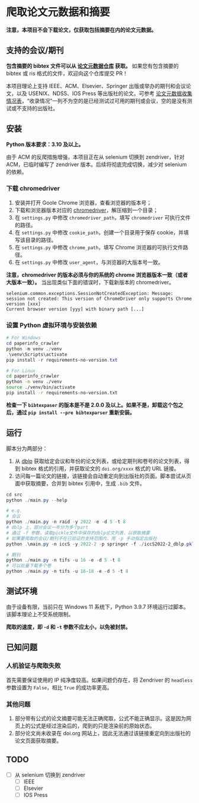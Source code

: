 # 爬取论文元数据和摘要

**注意，本项目不会下载论文，仅获取包括摘要在内的论文元数据。**

## 支持的会议/期刊

**包含摘要的 bibtex 文件可以从 [论文元数据仓库](https://github.com/Lraxer/paper_metadata) 获取。** 如果您有包含摘要的 bibtex 或 ris 格式的文件，欢迎向这个仓库提交 PR！

本项目理论上支持 IEEE、ACM、Elsevier、Springer 出版或举办的期刊和会议论文，以及 USENIX、NDSS、IOS Press 等出版社的论文。可参考 [论文元数据收集情况表](https://rigorous-frost-052.notion.site/d5053e59458a47769fd645be500f55ff?v=c97cacf0bdc94d9b965a29f3d5f0d473)，“收录情况”一列不为空的是已经测试过可用的期刊或会议，空的是没有测试或不支持的出版社。

## 安装

**Python 版本要求：3.10 及以上。**

由于 ACM 的反爬措施增强，本项目正在从 selenium 切换到 zendriver，针对 ACM，已临时编写了 zendriver 版本。后续将彻底完成切换，减少对 selenium 的依赖。

### 下载 chromedriver

1. 安装并打开 Goole Chrome 浏览器，查看浏览器的版本号；
2. 下载和浏览器版本对应的 [chromedriver](https://googlechromelabs.github.io/chrome-for-testing/)，解压缩到一个目录；
3. 在 `settings.py` 中修改 `chromedriver_path`，填写 `chromedriver` 可执行文件的路径。
4. 在 `settings.py` 中修改 `cookie_path`，创建一个目录用于保存 cookie，并填写该目录的路径。
5. 在 `settings.py` 中修改 `chrome_path`，填写 Chrome 浏览器的可执行文件路径。
6. 在 `settings.py` 中修改 `user_agent`，与浏览器的大版本号一致。

**注意，chromedriver 的版本必须与你的系统的 chrome 浏览器版本一致（或者大版本一致）。** 当出现类似下面的错误时，下载新版本的 chromedriver。

```
selenium.common.exceptions.SessionNotCreatedException: Message: session not created: This version of ChromeDriver only supports Chrome version [xxx]
Current browser version [yyy] with binary path [...]
```

### 设置 Python 虚拟环境与安装依赖

```powershell
# For Windows
cd paperinfo_crawler
python -m venv ./venv
.\venv\Scripts\activate
pip install -r requirements-no-version.txt
```

```bash
# For Linux
cd paperinfo_crawler
python -m venv ./venv
source ./venv/bin/activate
pip install -r requirements-no-version.txt
```

**检查一下 `bibtexpaser` 的版本是不是 2.0.0 及以上。如果不是，卸载这个包之后，通过 `pip install --pre bibtexparser` 重新安装。**

## 运行

脚本分为两部分：

1. 从 [dblp](https://dblp.uni-trier.de/) 获取给定会议和年份的论文列表，或给定期刊和卷号的论文列表，得到 bibtex 格式的引用，并获取论文的 `doi.org/xxxx` 格式的 URL 链接。
2. 访问每一篇论文的链接，该链接会自动重定向到出版社的页面。脚本尝试从页面中获取摘要，合并到 bibtex 引用中，生成 `.bib` 文件。

```powershell
cd src
python ./main.py --help

# e.g.
# 会议
python ./main.py -n raid -y 2022 -e -d 5 -t 8
# dblp 上，部分会议一年分为多个part
# 通过 -f 参数，读取pickle文件中保存的dblp论文列表，以获取摘要
# 如果要爬取的会议/期刊不在已验证的支持范围内，用 -p 手动指定出版社
python .\main.py -n iccS -y 2022-2 -p springer -f ./iccS2022-2_dblp.pkl -t 6

# 期刊
python ./main.py -n tifs -u 16 -e -d 5 -t 8
# 可以批量下载多个卷
python ./main.py -n tifs -u 16-18 -e -d 5 -t 8
```

## 测试环境

由于设备有限，当前只在 Windows 11 系统下，Python 3.9.7 环境运行过脚本。该脚本理论上不受系统限制。

**爬取的速度，即 `-d` 和 `-t` 参数不应太小，以免被封禁。**

## 已知问题

### 人机验证与爬取失败

首先需要保证使用的 IP 纯净度较高。如果问题仍存在，将 Zendriver 的 `headless` 参数设置为 `False`，相比 `True` 的成功率更高。

### 其他问题

1. 部分带有公式的论文摘要可能无法正确爬取，公式不能正确显示。这是因为网页上的公式是经过渲染后的，爬到的只是渲染前的原始状态。
2. 部分论文尚未收录在 doi.org 网站上，因此无法通过该链接重定向到出版社的论文页面获取摘要。

## TODO

- [ ] 从 selenium 切换到 zendriver
  - [ ] IEEE
  - [ ] Elsevier
  - [ ] IOS Press
